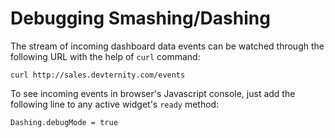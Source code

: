 
# Debugging Smashing/Dashing

The stream of incoming dashboard data events can be watched through the following URL with the help of `curl` command:

    curl http://sales.devternity.com/events

To see incoming events in browser's Javascript console, just add the following line to any active widget's `ready` method:

    Dashing.debugMode = true

